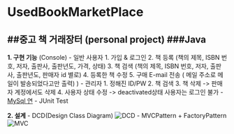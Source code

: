 # UsedBookMarketPlace
##중고 책 거래장터 (personal project)
###Java
---
**1. 구현 기능** (Console)
	- 일반 사용자
		1. 가입 & 로그인
		2. 책 등록 (책의 제목, ISBN 번호, 저자, 출판사, 출판년도, 가격, 상태) 
		3. 책 검색 (책의 제목, ISBN 번호, 저자, 출판사, 출판년도, 판매자 id 별로)
		4. 등록한 책 수정
		5. 구매 E-mail 전송 ( 메일 주소로 메일이 발송되었다고만 출력) )
	- 관리자
		1. 정해진 ID/PW
		2. 책 검색
		3. 책 삭제 -> 판매자 계정에서도 삭제
		4. 사용자 상태 수정 -> deactivated상태 사용자는 로그인 불가
	- [MySql 연](https://www.freemysqlhosting.net/) 
	- JUnit Test

**2. 설계**
	- DCD(Design Class Diagram)
	![DCD](https://user-images.githubusercontent.com/60174144/90244650-24980c00-de6c-11ea-94d8-f50e408c52b0.png)
	- MVCPattern + FactoryPattern
	![MVC](https://user-images.githubusercontent.com/60174144/90244406-a8052d80-de6b-11ea-94d2-9400ba11ad01.png)	
